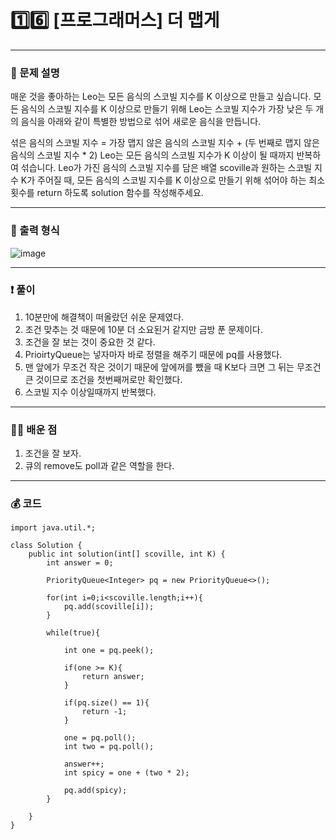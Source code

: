 # 1️⃣6️⃣ [프로그래머스] 더 맵게 </span> 

---
### 📃 문제 설명
매운 것을 좋아하는 Leo는 모든 음식의 스코빌 지수를 K 이상으로 만들고 싶습니다. 
모든 음식의 스코빌 지수를 K 이상으로 만들기 위해 Leo는 스코빌 지수가 가장 낮은 두 개의 음식을 아래와 같이 특별한 방법으로 섞어 새로운 음식을 만듭니다.

섞은 음식의 스코빌 지수 = 가장 맵지 않은 음식의 스코빌 지수 + (두 번째로 맵지 않은 음식의 스코빌 지수 * 2)
Leo는 모든 음식의 스코빌 지수가 K 이상이 될 때까지 반복하여 섞습니다.
Leo가 가진 음식의 스코빌 지수를 담은 배열 scoville과 원하는 스코빌 지수 K가 주어질 때, 
모든 음식의 스코빌 지수를 K 이상으로 만들기 위해 섞어야 하는 최소 횟수를 return 하도록 solution 함수를 작성해주세요.

---
### 🔑 출력 형식
![image](https://github.com/handaldog/DailyAlgo/assets/96431408/2a9c306b-97b9-4a2f-8c1a-5bbda92beb0b)


---
### ❗️ 풀이 
1. 10분만에 해결책이 떠올랐던 쉬운 문제였다.
2. 조건 맞추는 것 때문에 10분 더 소요된거 같지만 금방 푼 문제이다.
3. 조건을 잘 보는 것이 중요한 것 같다.
4. PrioirtyQueue는 넣자마자 바로 정렬을 해주기 때문에 pq를 사용했다.
5. 맨 앞에가 무조건 작은 것이기 때문에 앞에꺼를 뺐을 때 K보다 크면 그 뒤는 무조건 큰 것이므로 조건을 첫번째꺼로만 확인했다.
6. 스코빌 지수 이상일때까지 반복했다.


--- 
### 👨‍💻 배운 점
1. 조건을 잘 보자.
2. 큐의 remove도 poll과 같은 역할을 한다. 

---
### 💰 코드
```
import java.util.*;

class Solution {
    public int solution(int[] scoville, int K) {
        int answer = 0;
        
        PriorityQueue<Integer> pq = new PriorityQueue<>();
        
        for(int i=0;i<scoville.length;i++){
            pq.add(scoville[i]);
        }
        
        while(true){
            
            int one = pq.peek();
            
            if(one >= K){
                return answer;
            }
            
            if(pq.size() == 1){
                return -1;
            }
            
            one = pq.poll();
            int two = pq.poll();
                        
            answer++;
            int spicy = one + (two * 2);
            
            pq.add(spicy);
        }
        
    }
}

```
